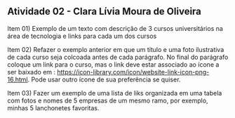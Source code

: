 ## Atividade 02 - Clara Lívia Moura de Oliveira

Item 01) Exemplo de um texto com descrição de 3 cursos universitários na área de tecnologia e links para cada um dos cursos

Item 02) Refazer o exemplo anterior em que um título e uma foto ilustrativa de cada curso seja colcoada antes de cada parágrafo. No final do parágrafo coloque um link para o curso, mas o link deve estar associado ao ícone a ser baixado em : https://icon-library.com/icon/website-link-icon-png-16.html. Pode usar outro ícone de sua preferência se quiser.

Item 03) Fazer um exemplo de uma lista de liks organizada em uma tabela com fotos e nomes de 5 empresas de um mesmo ramo, por exemplo, minhas 5 lanchonetes favoritas.
